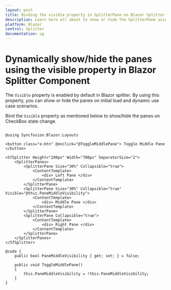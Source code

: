```yaml
---
layout: post
title: Binding the visible property in SplitterPane on Blazor Splitter Component | Syncfusion
description: Learn here all about to show or hide the SplitterPane using visible property in Syncfusion Blazor Splitter component and more.
platform: Blazor
control: Splitter
documentation: ug
---
```


# Dynamically show/hide the panes using the visible property in Blazor Splitter Component

The `Visible` property is enabled by default in Blazor splitter. By using this property, you can show or hide the panes on initial load and dynamic use case scenarios.

Bind the `Visible` property as mentioned below to show/hide the panes on CheckBox state change.

```cshtml

@using Syncfusion.Blazor.Layouts

<button class="e-btn" @onclick="@ToggleMiddlePane"> Toggle Middle Pane </button>

<SfSplitter Height="240px" Width="700px" SeparatorSize="2">
    <SplitterPanes>
        <SplitterPane Size="30%" Collapsible="true">
            <ContentTemplate>
                <div> Left Pane </div>
            </ContentTemplate>
        </SplitterPane>
        <SplitterPane Size="30%" Collapsible="true" Visible="@this.PaneMiddleVisibility">
            <ContentTemplate>
                <div> Middle Pane </div>
            </ContentTemplate>
        </SplitterPane>
        <SplitterPane Collapsible="true">
            <ContentTemplate>
                <div> Right Pane </div>
            </ContentTemplate>
        </SplitterPane>
    </SplitterPanes>
</SfSplitter>

@code {
    public bool PaneMiddleVisibility { get; set; } = false;

    public void ToggleMiddlePane()
    {
        this.PaneMiddleVisibility = !this.PaneMiddleVisibility;
    }
}

```